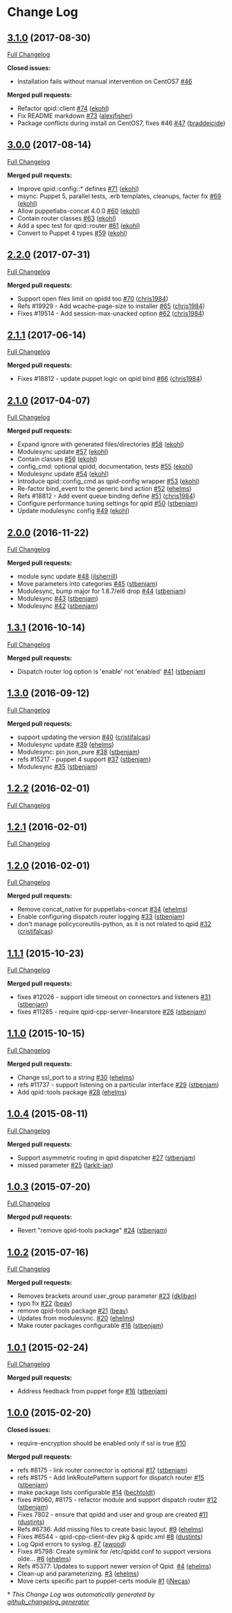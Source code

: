 # Change Log

## [3.1.0](https://github.com/katello/puppet-qpid/tree/3.1.0) (2017-08-30)
[Full Changelog](https://github.com/katello/puppet-qpid/compare/3.0.0...3.1.0)

**Closed issues:**

- Installation fails without manual intervention on CentOS7 [\#46](https://github.com/Katello/puppet-qpid/issues/46)

**Merged pull requests:**

- Refactor qpid::client [\#74](https://github.com/Katello/puppet-qpid/pull/74) ([ekohl](https://github.com/ekohl))
- Fix README markdown [\#73](https://github.com/Katello/puppet-qpid/pull/73) ([alexjfisher](https://github.com/alexjfisher))
- Package conflicts during install on CentOS7, fixes \#46 [\#47](https://github.com/Katello/puppet-qpid/pull/47) ([braddeicide](https://github.com/braddeicide))

## [3.0.0](https://github.com/katello/puppet-qpid/tree/3.0.0) (2017-08-14)
[Full Changelog](https://github.com/katello/puppet-qpid/compare/2.2.0...3.0.0)

**Merged pull requests:**

- Improve qpid::config::\* defines [\#71](https://github.com/Katello/puppet-qpid/pull/71) ([ekohl](https://github.com/ekohl))
- msync: Puppet 5, parallel tests, .erb templates, cleanups, facter fix [\#69](https://github.com/Katello/puppet-qpid/pull/69) ([ekohl](https://github.com/ekohl))
- Allow puppetlabs-concat 4.0.0 [\#60](https://github.com/Katello/puppet-qpid/pull/60) ([ekohl](https://github.com/ekohl))
- Contain router classes [\#63](https://github.com/Katello/puppet-qpid/pull/63) ([ekohl](https://github.com/ekohl))
- Add a spec test for qpid::router [\#61](https://github.com/Katello/puppet-qpid/pull/61) ([ekohl](https://github.com/ekohl))
- Convert to Puppet 4 types [\#59](https://github.com/Katello/puppet-qpid/pull/59) ([ekohl](https://github.com/ekohl))

## [2.2.0](https://github.com/katello/puppet-qpid/tree/2.2.0) (2017-07-31)
[Full Changelog](https://github.com/katello/puppet-qpid/compare/2.1.1...2.2.0)

**Merged pull requests:**

- Support open files limit on qpidd too [\#70](https://github.com/Katello/puppet-qpid/pull/70) ([chris1984](https://github.com/chris1984))
- Refs \#19929 - Add wcache-page-size to installer [\#65](https://github.com/Katello/puppet-qpid/pull/65) ([chris1984](https://github.com/chris1984))
- Fixes \#19514 - Add session-max-unacked option [\#62](https://github.com/Katello/puppet-qpid/pull/62) ([chris1984](https://github.com/chris1984))

## [2.1.1](https://github.com/katello/puppet-qpid/tree/2.1.1) (2017-06-14)
[Full Changelog](https://github.com/katello/puppet-qpid/compare/2.1.0...2.1.1)

**Merged pull requests:**

- Fixes \#18812 - update puppet logic on qpid bind [\#66](https://github.com/Katello/puppet-qpid/pull/66) ([chris1984](https://github.com/chris1984))

## [2.1.0](https://github.com/katello/puppet-qpid/tree/2.1.0) (2017-04-07)
[Full Changelog](https://github.com/katello/puppet-qpid/compare/2.0.0...2.1.0)

**Merged pull requests:**

- Expand ignore with generated files/directories [\#58](https://github.com/Katello/puppet-qpid/pull/58) ([ekohl](https://github.com/ekohl))
- Modulesync update [\#57](https://github.com/Katello/puppet-qpid/pull/57) ([ekohl](https://github.com/ekohl))
- Contain classes [\#56](https://github.com/Katello/puppet-qpid/pull/56) ([ekohl](https://github.com/ekohl))
- config\_cmd: optional qpidd, documentation, tests [\#55](https://github.com/Katello/puppet-qpid/pull/55) ([ekohl](https://github.com/ekohl))
- Modulesync update [\#54](https://github.com/Katello/puppet-qpid/pull/54) ([ekohl](https://github.com/ekohl))
- Introduce qpid::config\_cmd as qpid-config wrapper [\#53](https://github.com/Katello/puppet-qpid/pull/53) ([ekohl](https://github.com/ekohl))
- Re-factor bind\_event to the generic bind action [\#52](https://github.com/Katello/puppet-qpid/pull/52) ([ehelms](https://github.com/ehelms))
- Refs \#18812 - Add event queue binding define [\#51](https://github.com/Katello/puppet-qpid/pull/51) ([chris1984](https://github.com/chris1984))
- Configure performance tuning settings for qpid [\#50](https://github.com/Katello/puppet-qpid/pull/50) ([stbenjam](https://github.com/stbenjam))
- Update modulesync config [\#49](https://github.com/Katello/puppet-qpid/pull/49) ([ekohl](https://github.com/ekohl))

## [2.0.0](https://github.com/katello/puppet-qpid/tree/2.0.0) (2016-11-22)
[Full Changelog](https://github.com/katello/puppet-qpid/compare/1.3.1...2.0.0)

**Merged pull requests:**

- module sync update [\#48](https://github.com/Katello/puppet-qpid/pull/48) ([jlsherrill](https://github.com/jlsherrill))
- Move parameters into categories [\#45](https://github.com/Katello/puppet-qpid/pull/45) ([stbenjam](https://github.com/stbenjam))
- Modulesync, bump major for 1.8.7/el6 drop [\#44](https://github.com/Katello/puppet-qpid/pull/44) ([stbenjam](https://github.com/stbenjam))
- Modulesync [\#43](https://github.com/Katello/puppet-qpid/pull/43) ([stbenjam](https://github.com/stbenjam))
- Modulesync [\#42](https://github.com/Katello/puppet-qpid/pull/42) ([stbenjam](https://github.com/stbenjam))

## [1.3.1](https://github.com/katello/puppet-qpid/tree/1.3.1) (2016-10-14)
[Full Changelog](https://github.com/katello/puppet-qpid/compare/1.3.0...1.3.1)

**Merged pull requests:**

- Dispatch router log option is 'enable' not 'enabled' [\#41](https://github.com/Katello/puppet-qpid/pull/41) ([stbenjam](https://github.com/stbenjam))

## [1.3.0](https://github.com/katello/puppet-qpid/tree/1.3.0) (2016-09-12)
[Full Changelog](https://github.com/katello/puppet-qpid/compare/1.2.2...1.3.0)

**Merged pull requests:**

- support updating the version [\#40](https://github.com/Katello/puppet-qpid/pull/40) ([cristifalcas](https://github.com/cristifalcas))
- Modulesync update [\#39](https://github.com/Katello/puppet-qpid/pull/39) ([ehelms](https://github.com/ehelms))
- Modulesync: pin json\_pure [\#38](https://github.com/Katello/puppet-qpid/pull/38) ([stbenjam](https://github.com/stbenjam))
- refs \#15217 - puppet 4 support [\#37](https://github.com/Katello/puppet-qpid/pull/37) ([stbenjam](https://github.com/stbenjam))
- Modulesync [\#35](https://github.com/Katello/puppet-qpid/pull/35) ([stbenjam](https://github.com/stbenjam))

## [1.2.2](https://github.com/katello/puppet-qpid/tree/1.2.2) (2016-02-01)
[Full Changelog](https://github.com/katello/puppet-qpid/compare/1.2.1...1.2.2)

## [1.2.1](https://github.com/katello/puppet-qpid/tree/1.2.1) (2016-02-01)
[Full Changelog](https://github.com/katello/puppet-qpid/compare/1.2.0...1.2.1)

## [1.2.0](https://github.com/katello/puppet-qpid/tree/1.2.0) (2016-02-01)
[Full Changelog](https://github.com/katello/puppet-qpid/compare/1.1.1...1.2.0)

**Merged pull requests:**

- Remove concat\_native for puppetlabs-concat [\#34](https://github.com/Katello/puppet-qpid/pull/34) ([ehelms](https://github.com/ehelms))
- Enable configuring dispatch router logging [\#33](https://github.com/Katello/puppet-qpid/pull/33) ([stbenjam](https://github.com/stbenjam))
- don't manage policycoreutils-python, as it is not related to qpid [\#32](https://github.com/Katello/puppet-qpid/pull/32) ([cristifalcas](https://github.com/cristifalcas))

## [1.1.1](https://github.com/katello/puppet-qpid/tree/1.1.1) (2015-10-23)
[Full Changelog](https://github.com/katello/puppet-qpid/compare/1.1.0...1.1.1)

**Merged pull requests:**

- fixes \#12026 - support idle timeout on connectors and listeners [\#31](https://github.com/Katello/puppet-qpid/pull/31) ([stbenjam](https://github.com/stbenjam))
- fixes \#11285 - require qpid-cpp-server-linearstore [\#26](https://github.com/Katello/puppet-qpid/pull/26) ([stbenjam](https://github.com/stbenjam))

## [1.1.0](https://github.com/katello/puppet-qpid/tree/1.1.0) (2015-10-15)
[Full Changelog](https://github.com/katello/puppet-qpid/compare/1.0.4...1.1.0)

**Merged pull requests:**

- Change ssl\_port to a string [\#30](https://github.com/Katello/puppet-qpid/pull/30) ([ehelms](https://github.com/ehelms))
- refs \#11737 - support listening on a particular interface [\#29](https://github.com/Katello/puppet-qpid/pull/29) ([stbenjam](https://github.com/stbenjam))
- Add qpid::tools package [\#28](https://github.com/Katello/puppet-qpid/pull/28) ([ehelms](https://github.com/ehelms))

## [1.0.4](https://github.com/katello/puppet-qpid/tree/1.0.4) (2015-08-11)
[Full Changelog](https://github.com/katello/puppet-qpid/compare/1.0.3...1.0.4)

**Merged pull requests:**

- Support asymmetric routing in qpid dispatcher [\#27](https://github.com/Katello/puppet-qpid/pull/27) ([stbenjam](https://github.com/stbenjam))
- missed parameter [\#25](https://github.com/Katello/puppet-qpid/pull/25) ([larkit-ian](https://github.com/larkit-ian))

## [1.0.3](https://github.com/katello/puppet-qpid/tree/1.0.3) (2015-07-20)
[Full Changelog](https://github.com/katello/puppet-qpid/compare/1.0.2...1.0.3)

**Merged pull requests:**

- Revert "remove qpid-tools package" [\#24](https://github.com/Katello/puppet-qpid/pull/24) ([stbenjam](https://github.com/stbenjam))

## [1.0.2](https://github.com/katello/puppet-qpid/tree/1.0.2) (2015-07-16)
[Full Changelog](https://github.com/katello/puppet-qpid/compare/1.0.1...1.0.2)

**Merged pull requests:**

- Removes brackets around user\_group parameter [\#23](https://github.com/Katello/puppet-qpid/pull/23) ([dkliban](https://github.com/dkliban))
- typo fix [\#22](https://github.com/Katello/puppet-qpid/pull/22) ([beav](https://github.com/beav))
- remove qpid-tools package [\#21](https://github.com/Katello/puppet-qpid/pull/21) ([beav](https://github.com/beav))
- Updates from modulesync. [\#20](https://github.com/Katello/puppet-qpid/pull/20) ([ehelms](https://github.com/ehelms))
- Make router packages configurable [\#18](https://github.com/Katello/puppet-qpid/pull/18) ([stbenjam](https://github.com/stbenjam))

## [1.0.1](https://github.com/katello/puppet-qpid/tree/1.0.1) (2015-02-24)
[Full Changelog](https://github.com/katello/puppet-qpid/compare/1.0.0...1.0.1)

**Merged pull requests:**

- Address feedback from puppet forge [\#16](https://github.com/Katello/puppet-qpid/pull/16) ([stbenjam](https://github.com/stbenjam))

## [1.0.0](https://github.com/katello/puppet-qpid/tree/1.0.0) (2015-02-20)
**Closed issues:**

- require-encryption should be enabled only if ssl is true [\#10](https://github.com/Katello/puppet-qpid/issues/10)

**Merged pull requests:**

- refs \#8175 - link router connector is optional [\#17](https://github.com/Katello/puppet-qpid/pull/17) ([stbenjam](https://github.com/stbenjam))
- refs \#8175 - Add linkRoutePattern support for dispatch router [\#15](https://github.com/Katello/puppet-qpid/pull/15) ([stbenjam](https://github.com/stbenjam))
- make package lists configurable [\#14](https://github.com/Katello/puppet-qpid/pull/14) ([bechtoldt](https://github.com/bechtoldt))
- fixes \#9060, \#8175 - refactor module and support dispatch router  [\#12](https://github.com/Katello/puppet-qpid/pull/12) ([stbenjam](https://github.com/stbenjam))
- Fixes 7802 - ensure that qpidd and user and group are created [\#11](https://github.com/Katello/puppet-qpid/pull/11) ([dustints](https://github.com/dustints))
- Refs \#6736: Add missing files to create basic layout. [\#9](https://github.com/Katello/puppet-qpid/pull/9) ([ehelms](https://github.com/ehelms))
- Fixes \#6544 - qpid-cpp-client-dev pkg & qpidc.xml [\#8](https://github.com/Katello/puppet-qpid/pull/8) ([dustints](https://github.com/dustints))
- Log Qpid errors to syslog. [\#7](https://github.com/Katello/puppet-qpid/pull/7) ([awood](https://github.com/awood))
- Fixes \#5798: Create symlink for /etc/qpidd.conf to support versions olde... [\#6](https://github.com/Katello/puppet-qpid/pull/6) ([ehelms](https://github.com/ehelms))
- Refs \#5377: Updates to support newer version of Qpid. [\#4](https://github.com/Katello/puppet-qpid/pull/4) ([ehelms](https://github.com/ehelms))
- Clean-up and parameterizing. [\#3](https://github.com/Katello/puppet-qpid/pull/3) ([ehelms](https://github.com/ehelms))
- Move certs specific part to puppet-certs module [\#1](https://github.com/Katello/puppet-qpid/pull/1) ([iNecas](https://github.com/iNecas))



\* *This Change Log was automatically generated by [github_changelog_generator](https://github.com/skywinder/Github-Changelog-Generator)*
